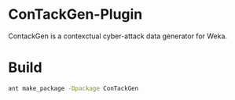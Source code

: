 # ConTackGen-Plugin
ContackGen is a contexctual cyber-attack data generator for Weka.

# Build

```bash
ant make_package -Dpackage ConTackGen
```